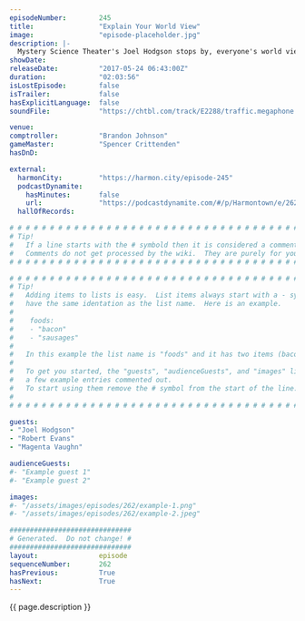 ```yaml
---
episodeNumber:        245
title:                "Explain Your World View"
image:                "episode-placeholder.jpg"
description: |-
  Mystery Science Theater's Joel Hodgson stops by, everyone's world view gets questioned, then Mid-East journalists Robert Evans and Magenta Vaughn share stories of visiting war torn countries. Featuring Dan Harmon, Brandon Johnson, Spencer Crittenden, Joel Hodgson, Robert Evans and Magenta Vaughn.
showDate:             
releaseDate:          "2017-05-24 06:43:00Z"
duration:             "02:03:56"
isLostEpisode:        false
isTrailer:            false
hasExplicitLanguage:  false
soundFile:            "https://chtbl.com/track/E2288/traffic.megaphone.fm/STA7038219060.mp3?updated=1596759709"

venue:                
comptroller:          "Brandon Johnson"
gameMaster:           "Spencer Crittenden"
hasDnD:               

external:
  harmonCity:         "https://harmon.city/episode-245"
  podcastDynamite:
    hasMinutes:       false
    url:              "https://podcastdynamite.com/#/p/Harmontown/e/262/245"
  hallOfRecords:      

# # # # # # # # # # # # # # # # # # # # # # # # # # # # # # # # # # # # # # # # # # # # #
# Tip!
#   If a line starts with the # symbold then it is considered a comment.
#   Comments do not get processed by the wiki.  They are purely for your information.
# # # # # # # # # # # # # # # # # # # # # # # # # # # # # # # # # # # # # # # # # # # # #

# # # # # # # # # # # # # # # # # # # # # # # # # # # # # # # # # # # # # # # # # # # # #
# Tip!
#   Adding items to lists is easy.  List items always start with a - symbol and have
#   have the same identation as the list name.  Here is an example.
#
#    foods:
#    - "bacon"
#    - "sausages"
#
#   In this example the list name is "foods" and it has two items (bacon, and sausages).
#
#   To get you started, the "guests", "audienceGuests", and "images" lists below have
#   a few example entries commented out.
#   To start using them remove the # symbol from the start of the line.
#
# # # # # # # # # # # # # # # # # # # # # # # # # # # # # # # # # # # # # # # # # # # # #

guests:
- "Joel Hodgson"
- "Robert Evans"
- "Magenta Vaughn"

audienceGuests:
#- "Example guest 1"
#- "Example guest 2"

images:
#- "/assets/images/episodes/262/example-1.png"
#- "/assets/images/episodes/262/example-2.jpeg"

##############################
# Generated.  Do not change! #
##############################
layout:               episode
sequenceNumber:       262
hasPrevious:          True
hasNext:              True
---
```


<!-- The episode description will be rendered here -->
{{ page.description }}

<!-- Add your content BELOW here -->
<!-- vvvvvvvvvvvvvvvvvvvvvvvvvvv -->




<!-- ^^^^^^^^^^^^^^^^^^^^^^^^^^^ -->
<!-- Add your content ABOVE here -->

<!-- The episode gallery will be rendered here -->